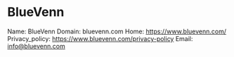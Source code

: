 
# BlueVenn

Name: BlueVenn
Domain: bluevenn.com
Home: https://www.bluevenn.com/
Privacy_policy: https://www.bluevenn.com/privacy-policy
Email: info@bluevenn.com

